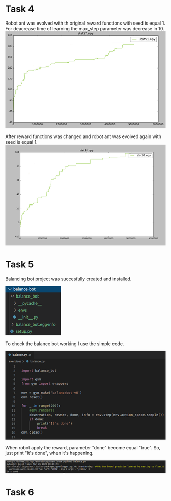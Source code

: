 # Task 4
Robot ant was evolved with th original reward functions with seed is equal 1. For deacrease time of learning the max_step parameter was decrease in 10. 
![Image alt](https://github.com/lelami/Behavioural_robotics/raw/master/images_4_6/4_s1_original.png)

After reward functions was changed and robot ant was evolved again with seed is equal 1. 
![Image alt](https://github.com/lelami/Behavioural_robotics/raw/master/images_4_6/4_s1_modified.png)

# Task 5
Balancing bot project was succesfully created and installed.

![Image alt](https://github.com/lelami/Behavioural_robotics/raw/master/images_4_6/5_bb_folder.png)

To check the balance bot working I use the simple code.

![Image alt](https://github.com/lelami/Behavioural_robotics/raw/master/images_4_6/5_checking_code.png)

 When robot apply the reward, parameter "done" become equal "true". So, just print "It's done", when it's happening.
 
![Image alt](https://github.com/lelami/Behavioural_robotics/raw/master/images_4_6/5_work.png)

# Task 6
